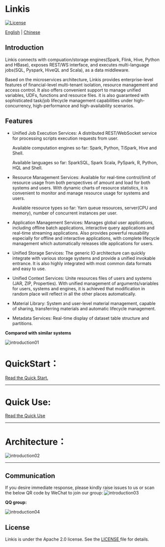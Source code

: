 Linkis
============

[![License](https://img.shields.io/badge/license-Apache%202-4EB1BA.svg)](https://www.apache.org/licenses/LICENSE-2.0.html)

[English](docs/en_US/README.md) | [Chinese](docs/zh_CN/README.md)

## Introduction

Linkis connects with compuation/storage engines(Spark, Flink, Hive, Python and HBase), exposes REST/WS interface, and executes multi-language jobs(SQL, Pyspark, HiveQL and Scala), as a data middleware.

Based on the microservices architecture, Linkis provides enterprise-level features of financial-level multi-tenant isolation, resource management and access control. It also offers convenient support to manage unified variables, UDFs, functions and resource files. it is also guaranteed with sophisticated task/job lifecycle management capabilities under high-concurrency, high-performance and high-availability scenarios.

## Features

- Unified Job Execution Services: A distributed REST/WebSocket service for processing scripts execution requests from user.

  Available computation engines so far: Spark, Python, TiSpark, Hive and Shell.

  Available languages so far: SparkSQL, Spark Scala, PySpark, R, Python, HQL and Shell.

- Resource Management Services: Available for real-time control/limit of resource usage from both perspectives of amount and load for both systems and users. With dynamic charts of resource statistics, it is convenient to monitor and manage resource usage for systems and users.
  
	Available resource types so far: Yarn queue resources, server(CPU and memory), number of concurrent instances per user.


- Application Management Services: Manages global user applications, including offline batch applications, interactive query applications and real-time streaming applications. Also provides powerful reusability especially for offline and interactive applications, with complete lifecycle management which automatically releases idle applications for users.

- Unified Storage Services: The generic IO architecture can quickly integrate with various storage systems and provide a unified invokable entrance. It is also highly integrated with most common data formats and easy to use.

- Unified Context Services: Unite resources files of users and systems (JAR, ZIP, Properties). With unified management of arguments/variables for users, systems and engines, it is achieved that modification in random place will reflect in all the other places automatically.



- Material Library: System and user-level material management, capable of sharing, transferring materials and automatic lifecycle management. 

- Metadata Services: Real-time display of dataset table structure and partitions.
 
 **Compared with similar systems**

![introduction01](docs/en_US/images/introduction/introduction01.png)

# QuickStart：

[Read the Quick Start.](docs/en_US/ch1/deploy.md)

----

# Quick Use:

[Read the Quick Use](docs/en_US/ch2/Linkis%20Quick%20Start.md)

----

# Architecture：

![introduction02](docs/en_US/images/introduction/introduction02.png)

----

## Communication
If you desire immediate response, please kindly raise issues to us or scan the below QR code by WeChat to join our group:
![introduction03](docs/en_US/images/introduction/introduction03.jpg)

**QQ group:**
<br>

![introduction04](docs/en_US/images/introduction/introduction04.jpg)

## License

Linkis is under the Apache 2.0 license. See the [LICENSE ](http://www.apache.org/licenses/LICENSE-2.0)file for details.

